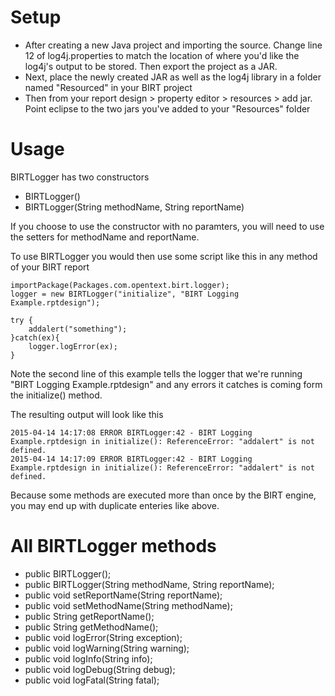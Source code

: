 # Setup
* After creating a new Java project and importing the source.  Change line 12 of log4j.properties to match the location of where you'd like the log4j's output to be stored.  Then export the project as a JAR.
* Next, place the newly created JAR as well as the log4j library in a folder named "Resourced" in your BIRT project
* Then from your report design > property editor > resources > add jar.  Point eclipse to the two jars you've added to your "Resources" folder

# Usage
BIRTLogger has two constructors

* BIRTLogger()
* BIRTLogger(String methodName, String reportName)

If you choose to use the constructor with no paramters, you will need to use the setters for methodName and reportName.

To use BIRTLogger you would then use some script like this in any method of your BIRT report

```
importPackage(Packages.com.opentext.birt.logger);
logger = new BIRTLogger("initialize", "BIRT Logging Example.rptdesign");

try {
	addalert("something");
}catch(ex){
	logger.logError(ex);
}
```

Note the second line of this example tells the logger that we're running "BIRT Logging Example.rptdesign" and any errors it catches is coming form the initialize() method.

The resulting output will look like this

```
2015-04-14 14:17:08 ERROR BIRTLogger:42 - BIRT Logging Example.rptdesign in initialize(): ReferenceError: "addalert" is not defined.
2015-04-14 14:17:09 ERROR BIRTLogger:42 - BIRT Logging Example.rptdesign in initialize(): ReferenceError: "addalert" is not defined.
```

Because some methods are executed more than once by the BIRT engine, you may end up with duplicate enteries like above.

# All BIRTLogger methods
* public BIRTLogger();
* public BIRTLogger(String methodName, String reportName);
* public void setReportName(String reportName);
* public void setMethodName(String methodName);
* public String getReportName();
* public String getMethodName();
* public void logError(String exception);
* public void logWarning(String warning);
* public void logInfo(String info);
* public void logDebug(String debug);
* public void logFatal(String fatal);
